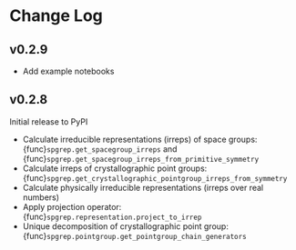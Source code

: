 # Change Log

## v0.2.9
- Add example notebooks

## v0.2.8

Initial release to PyPI
- Calculate irreducible representations (irreps) of space groups: {func}`spgrep.get_spacegroup_irreps` and {func}`spgrep.get_spacegroup_irreps_from_primitive_symmetry`
- Calculate irreps of crystallographic point groups: {func}`spgrep.get_crystallographic_pointgroup_irreps_from_symmetry`
- Calculate physically irreducible representations (irreps over real numbers)
- Apply projection operator: {func}`spgrep.representation.project_to_irrep`
- Unique decomposition of crystallographic point group: {func}`spgrep.pointgroup.get_pointgroup_chain_generators`

